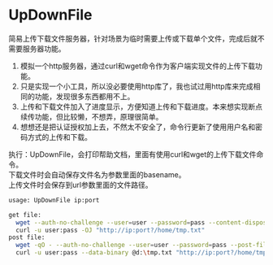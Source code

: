# UpDownFile
简易上传下载文件服务器，针对场景为临时需要上传或下载单个文件，完成后就不需要服务器功能。

1. 模拟一个http服务器，通过curl和wget命令作为客户端实现文件的上传下载功能。  
2. 只是实现一个小工具，所以没必要使用http库了，我也试过用http库来完成相同的功能，发现很多东西都用不上。  
3. 上传和下载文件加入了进度显示，方便知道上传和下载进度。本来想实现断点续传功能，但比较懒，不想弄，原理很简单。  
4. 想想还是把认证授权加上去，不然太不安全了，命令行更新了使用用户名和密码方式的上传和下载。  

执行：UpDownFile，会打印帮助文档，里面有使用curl和wget的上传下载文件命令。  
下载文件时会自动保存文件名为参数里面的basename。  
上传文件时会保存到url参数里面的文件路径。  
```bash
usage: UpDownFile ip:port

get file:
  wget --auth-no-challenge --user=user --password=pass --content-disposition "http://ip:port?/home/tmp.txt"
  curl -u user:pass -OJ "http://ip:port?/home/tmp.txt"
post file:
  wget -qO - --auth-no-challenge --user=user --password=pass --post-file=d:\tmp.txt "http://ip:port?/home/tmp.txt"
  curl -u user:pass --data-binary @d:\tmp.txt "http://ip:port?/home/tmp.txt"
```
